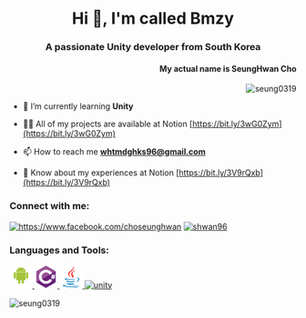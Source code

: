 <h1 align="center">Hi 👋, I'm called Bmzy</h1>
<h3 align="center">A passionate Unity developer from South Korea</h3>
<h4 align="right">My actual name is SeungHwan Cho</h4>

<p align="right"> <img src="https://komarev.com/ghpvc/?username=seung0319&label=Profile%20views&color=ffb955&style=flat" alt="seung0319" /> </p>

- 🌱 I’m currently learning **Unity**

- 👨‍💻 All of my projects are available at Notion [https://bit.ly/3wG0Zym](https://bit.ly/3wG0Zym)

- 📫 How to reach me **whtmdghks96@gmail.com**

- 📄 Know about my experiences at Notion [https://bit.ly/3V9rQxb](https://bit.ly/3V9rQxb)

<h3 align="left">Connect with me:</h3>
<p align="left">
<a href="https://fb.com/https://www.facebook.com/choseunghwan" target="blank"><img align="center" src="https://raw.githubusercontent.com/rahuldkjain/github-profile-readme-generator/master/src/images/icons/Social/facebook.svg" alt="https://www.facebook.com/choseunghwan" height="30" width="40" /></a>
<a href="https://www.discordapp.com/users/https://discord.gg/292144157626204180" target="blank"><img align="center" src="https://raw.githubusercontent.com/rahuldkjain/github-profile-readme-generator/master/src/images/icons/Social/discord.svg" alt="shwan96" height="30" width="40" /></a>
</p>

<h3 align="left">Languages and Tools:</h3>
<p align="left"> <a href="https://developer.android.com" target="_blank" rel="noreferrer"> <img src="https://raw.githubusercontent.com/devicons/devicon/master/icons/android/android-original-wordmark.svg" alt="android" width="40" height="40"/> </a> <a href="https://www.w3schools.com/cs/" target="_blank" rel="noreferrer"> <img src="https://raw.githubusercontent.com/devicons/devicon/master/icons/csharp/csharp-original.svg" alt="csharp" width="40" height="40"/> </a> <a href="https://www.java.com" target="_blank" rel="noreferrer"> <img src="https://raw.githubusercontent.com/devicons/devicon/master/icons/java/java-original.svg" alt="java" width="40" height="40"/> </a> <a href="https://unity.com/" target="_blank" rel="noreferrer"> <img src="https://www.vectorlogo.zone/logos/unity3d/unity3d-icon.svg" alt="unity" width="40" height="40"/> </a> </p>

<p><img align="center" src="https://github-readme-stats.vercel.app/api/top-langs?username=seung0319&show_icons=true&locale=en&layout=compact" alt="seung0319" /></p>
